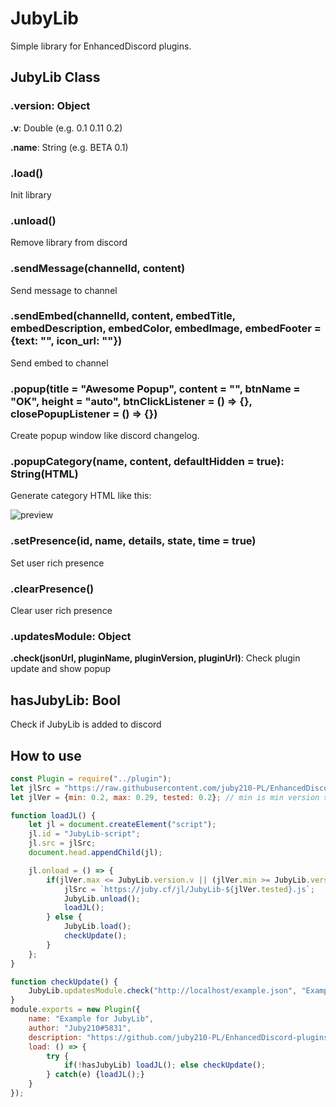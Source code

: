 # JubyLib
Simple library for EnhancedDiscord plugins.

## JubyLib Class
### .version: Object
**.v**: Double (e.g. 0.1 0.11 0.2)

**.name**: String (e.g. BETA 0.1)

### .load()
Init library

### .unload()
Remove library from discord

### .sendMessage(channelId, content)
Send message to channel

### .sendEmbed(channelId, content, embedTitle, embedDescription, embedColor, embedImage, embedFooter = {text: "", icon_url: ""})
Send embed to channel

### .popup(title = "Awesome Popup", content = "", btnName = "OK", height = "auto", btnClickListener = () => {}, closePopupListener = () => {})
Create popup window like discord changelog.

### .popupCategory(name, content, defaultHidden = true): String(HTML)
Generate category HTML like this:

![preview](https://i.imgur.com/kRbIU2b.gif)

### .setPresence(id, name, details, state, time = true)
Set user rich presence

### .clearPresence()
Clear user rich presence

### .updatesModule: Object
**.check(jsonUrl, pluginName, pluginVersion, pluginUrl)**: Check plugin update and show popup

## hasJubyLib: Bool
Check if JubyLib is added to discord

## How to use
```js
const Plugin = require("../plugin");
let jlSrc = "https://raw.githubusercontent.com/juby210-PL/EnhancedDiscord-plugins/master/JubyLib.js";
let jlVer = {min: 0.2, max: 0.29, tested: 0.2}; // min is min version supported; max is max version supported; tested is tested version

function loadJL() {
    let jl = document.createElement("script");
    jl.id = "JubyLib-script";
    jl.src = jlSrc;
    document.head.appendChild(jl);

    jl.onload = () => {
        if(jlVer.max <= JubyLib.version.v || (jlVer.min >= JubyLib.version.v && jlVer.min != JubyLib.version.v)) {
            jlSrc = `https://juby.cf/jl/JubyLib-${jlVer.tested}.js`;
            JubyLib.unload();
            loadJL();
        } else {
            JubyLib.load();
            checkUpdate();
        }
    };
}

function checkUpdate() {
    JubyLib.updatesModule.check("http://localhost/example.json", "Example", 1.0, "http://localhost/example.js");
}
module.exports = new Plugin({
	name: "Example for JubyLib",
	author: "Juby210#5831",
    description: "https://github.com/juby210-PL/EnhancedDiscord-plugins",
	load: () => {
        try {
            if(!hasJubyLib) loadJL(); else checkUpdate();
        } catch(e) {loadJL();}
    }
});
```